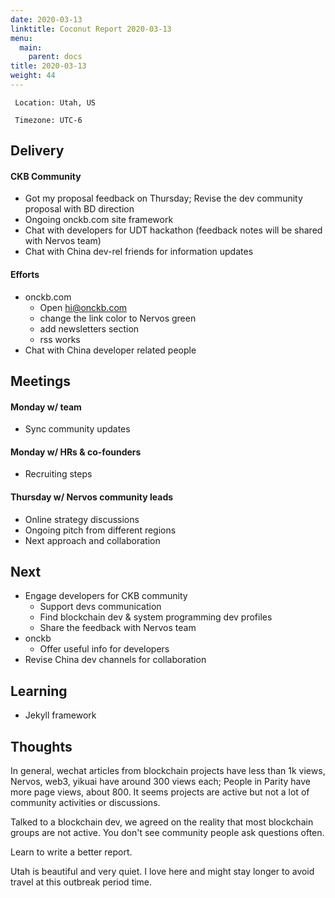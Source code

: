 ```yaml
---
date: 2020-03-13
linktitle: Coconut Report 2020-03-13
menu:
  main:
    parent: docs
title: 2020-03-13
weight: 44
---
```



` Location: Utah, US`

` Timezone: UTC-6`

## Delivery

#### CKB Community

- Got my proposal feedback on Thursday; Revise the dev community proposal with BD direction
- Ongoing onckb.com site framework
- Chat with developers for UDT hackathon (feedback notes will be shared with Nervos team)
- Chat with China dev-rel friends for information updates

#### Efforts

- onckb.com
  - Open hi@onckb.com
  - change the link color to Nervos green
  - add newsletters section
  - rss works
- Chat with China developer related people

## Meetings

#### Monday w/ team

- Sync community updates

#### Monday w/ HRs & co-founders

- Recruiting steps

#### Thursday w/ Nervos community leads

- Online strategy discussions
- Ongoing pitch from different regions
- Next approach and collaboration

## Next

- Engage developers for CKB community
  - Support devs communication  
  - Find blockchain dev & system programming dev profiles
  - Share the feedback with Nervos team
- onckb
  - Offer useful info for developers
- Revise China dev channels for collaboration

## Learning

- Jekyll framework

## Thoughts

In general, wechat articles from blockchain projects have less than 1k views, Nervos, web3, yikuai have around 300 views each; People in Parity have more page views, about 800. It seems projects are active but not a lot of community activities or discussions.

Talked to a blockchain dev, we agreed on the reality that most blockchain groups are not active. You don't see community people ask questions often.

Learn to write a better report.

Utah is beautiful and very quiet. I love here and might stay longer to avoid travel at this outbreak period time.

[ckb-github]: https://github.com/nervosnetwork/ckb
[rib-github]: https://github.com/rust-in-blockchain/Rust-in-Blockchain
[onckb-website]: https://www.onckb.com/
